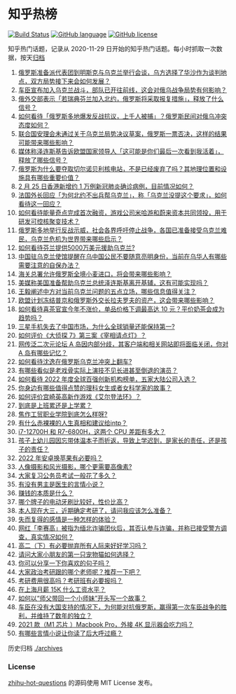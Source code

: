 # 知乎热榜
[![Build Status](https://github.com/ToWeLong/zhihu-hot-questions/workflows/CI/badge.svg)](https://github.com/ToWeLong/zhihu-hot-questions/actions)
[![GitHub language](https://img.shields.io/badge/language-golang-orange.svg)](https://golang.org/)
[![GitHub license](https://img.shields.io/github/license/ToWeLong/zhihu-hot-questions)](https://github.com/ToWeLong/zhihu-hot-questions/blob/main/LICENSE)

知乎热门话题，记录从 2020-11-29 日开始的知乎热门话题。每小时抓取一次数据，按天[归档](./archives)

<!-- BEGIN -->

1. [俄罗斯准备派代表团到明斯克与乌克兰举行会谈，乌方选择了华沙作为谈判地点，双方局势接下来会如何发展？](https://www.zhihu.com/question/518710565)
1. [车臣宣布加入乌克兰战斗，部队已开往前线，这会对俄乌战争局势有何影响？](https://www.zhihu.com/question/518753930)
1. [俄外交部表示「若瑞典芬兰加入北约，俄罗斯将采取报复措施」，释放了什么信号？](https://www.zhihu.com/question/518729494)
1. [如何看待「俄罗斯多地爆发反战抗议，上千人被捕」？俄罗斯民间对俄乌冲突态度如何？](https://www.zhihu.com/question/518643816)
1. [联合国安理会未通过关于乌克兰局势决议草案，俄罗斯一票否决，这样的结果可能带来哪些影响？](https://www.zhihu.com/question/518781761)
1. [媒体称泽连斯基告诉欧盟国家领导人「这可能是你们最后一次看到我活着」，释放了哪些信号？](https://www.zhihu.com/question/518738516)
1. [俄罗斯为什么要夺取切尔诺贝利核电站，不是已经废弃了吗？其地理位置和设施具有哪些重要价值？](https://www.zhihu.com/question/518546356)
1. [2 月 25 日香港新增约 1 万例新冠肺炎确诊病例，目前情况如何？](https://www.zhihu.com/question/518632247)
1. [法国外长回应「为何北约不出兵帮乌克兰」，称「乌克兰没提这个要求」，如何看待这一回应？](https://www.zhihu.com/question/518614112)
1. [如何看待能量奇点完成首次融资，游戏公司米哈游和蔚来资本共同领投，用于研发可控核聚变技术？](https://www.zhihu.com/question/518663672)
1. [俄罗斯多地举行反战示威，社会各界呼吁停止战争，各国已准备接受乌克兰难民，乌克兰危机为世界带来哪些启示？](https://www.zhihu.com/question/518656739)
1. [如何看待芬兰提供5000万美元援助乌克兰?](https://www.zhihu.com/question/518695104)
1. [中国驻乌克兰使馆提醒在乌中国公民不要随意亮明身份，当前在乌华人有哪些需要注意的自保办法？](https://www.zhihu.com/question/518789818)
1. [海关总署允许俄罗斯全境小麦进口，将会带来哪些影响？](https://www.zhihu.com/question/518465854)
1. [美媒称美国准备帮助乌克兰总统泽连斯基离开基辅，这有可能实现吗？](https://www.zhihu.com/question/518787122)
1. [王毅阐述中方对当前乌克兰问题的五点立场，哪些信息值得关注？](https://www.zhihu.com/question/518782246)
1. [欧盟计划冻结普京和俄罗斯外交长拉夫罗夫的资产，这会带来哪些影响？](https://www.zhihu.com/question/518710040)
1. [如何看待喜茶官宣今年不涨价，单品价格下调最高达 10 元？平价奶茶会成为趋势吗？](https://www.zhihu.com/question/518491239)
1. [三星手机失去了中国市场，为什么全球销量还能保持第一?](https://www.zhihu.com/question/517849925)
1. [如何评价《大侦探 7》第三案《宰相请点灯》？](https://www.zhihu.com/question/518396469)
1. [网传泛二次元论坛 A 岛因内部分歧，其客户端和相关网站即将面临关闭，你对 A 岛有哪些记忆？](https://www.zhihu.com/question/518689166)
1. [如何看待沈逸在俄罗斯乌克兰冲突上翻车?](https://www.zhihu.com/question/518530667)
1. [有哪些看似是老戏骨实际上演技不见长进甚至倒退的演员？](https://www.zhihu.com/question/288786759)
1. [如何看待 2022 年度全球百强创新机构榜单，五家大陆公司入选？](https://www.zhihu.com/question/518280337)
1. [你身边有哪些值得点赞的理科女生或者女科学家的故事？](https://www.zhihu.com/question/518501165)
1. [如何评价宫崎英高新作游戏《艾尔登法环》？](https://www.zhihu.com/question/464555667)
1. [到底是上班累还是上学累？](https://www.zhihu.com/question/517854536)
1. [焦作工贸职业学院到底怎么样呀?](https://www.zhihu.com/question/518545212)
1. [有什么赤裸裸的人生真相和建议给intp？](https://www.zhihu.com/question/451413917)
1. [i7-12700H 和 R7-6800H，这两个 CPU 差距有多大？](https://www.zhihu.com/question/516451857)
1. [孩子上幼儿园因忘带体温本子而折返，导致上学迟到，是家长的责任，还是孩子的责任？](https://www.zhihu.com/question/518186499)
1. [2022 年安卓换苹果有必要吗？](https://www.zhihu.com/question/516058402)
1. [人像摄影和风光摄影，哪个更需要高像素?](https://www.zhihu.com/question/361840500)
1. [大家复习公务员考试一般花了多久？](https://www.zhihu.com/question/276093624)
1. [有没有男主是医生的言情小说？](https://www.zhihu.com/question/370530816)
1. [赚钱的本质是什么？](https://www.zhihu.com/question/63007253)
1. [哪个牌子的电动牙刷比较好，性价比高？](https://www.zhihu.com/question/36572511)
1. [本人现在大三，近期确定考研了，请问我应该怎么准备？](https://www.zhihu.com/question/387227111)
1. [失而复得的感情是一种怎样的体验？](https://www.zhihu.com/question/31551983)
1. [网红「李赛高」被指为缅北诈骗团伙后，其否认参与诈骗，并称已接受警方调查，真实情况如何？](https://www.zhihu.com/question/518591818)
1. [高二（下）有必要抛弃所有人际来好好学习吗？](https://www.zhihu.com/question/518720296)
1. [请问大家小朋友的第一只宠物猫如何选择？](https://www.zhihu.com/question/518771323)
1. [你可以分享一下你喜欢的句子吗？](https://www.zhihu.com/question/518779639)
1. [大家政治考研跟的哪个老师呢？推荐一下吧？](https://www.zhihu.com/question/518042731)
1. [考研费用很高吗？考研班有必要报吗？](https://www.zhihu.com/question/306512527)
1. [在上海月薪 15K 什么工资水平？](https://www.zhihu.com/question/518225601)
1. [如何以“师父带回一个小师妹”开头写一个故事？](https://www.zhihu.com/question/437509229)
1. [车臣在没有大国支持的情况下，为何能对抗俄罗斯，赢得第一次车臣战争的胜利，并维持了数年的独立？](https://www.zhihu.com/question/30866651)
1. [2021 款（M1 芯片 ）Macbook Pro，外接 4K 显示器会吃力吗？](https://www.zhihu.com/question/454851057)
1. [有哪些言情小说让你读了后大呼过瘾？](https://www.zhihu.com/question/425293437)

<!-- END -->

历史归档 [./archives](./archives)


### License
[zhihu-hot-questions](https://github.com/towelong/zhihu-hot-questions) 的源码使用 MIT License 发布。